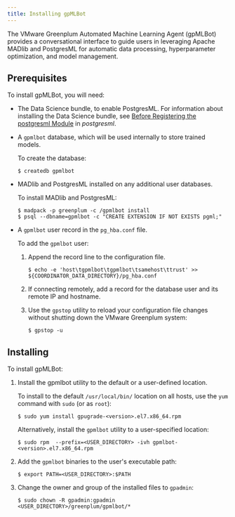 ```yaml
---
title: Installing gpMLBot
---
```


The VMware Greenplum Automated Machine Learning Agent (gpMLBot) provides a conversational interface to guide users in leveraging Apache MADlib and PostgresML for automatic data processing, hyperparameter optimization, and model management.

## Prerequisites

To install gpMLBot, you will need:

* The Data Science bundle, to enable PostgresML. For information about installing the Data Science bundle, see [Before Registering the postgresml Module](../ref_guide/modules/postgresml.html#prereqs) in _postgresml_.

* A `gpmlbot` database, which will be used internally to store trained models.

    To create the database:

    ```
    $ createdb gpmlbot
    ```

* MADlib and PostgresML installed on any additional user databases.

    To install MADlib and PostgresML:

    ```
    $ madpack -p greenplum -c /gpmlbot install
    $ psql --dbname=gpmlbot -c "CREATE EXTENSION IF NOT EXISTS pgml;"
    ```

* A `gpmlbot` user record in the `pg_hba.conf` file.

    To add the `gpmlbot` user:

    1. Append the record line to the configuration file.

        ```
        $ echo -e 'host\tgpmlbot\tgpmlbot\tsamehost\ttrust' >> ${COORDINATOR_DATA_DIRECTORY}/pg_hba.conf
        ```

    1. If connecting remotely, add a record for the database user and its remote IP and hostname.

    1. Use the `gpstop` utility to reload your configuration file changes without shutting down the VMware Greenplum system:

        ```
        $ gpstop -u
        ```

## Installing

To install gpMLBot:

1. Install the gpmlbot utility to the default or a user-defined location.

    To install to the default `/usr/local/bin/` location on all hosts, use the `yum` command with `sudo` (or as `root`):

    ```
    $ sudo yum install gpugrade-<version>.el7.x86_64.rpm
    ```

    Alternatively, install the `gpmlbot` utility to a user-specified location:

    ```
    $ sudo rpm  --prefix=<USER_DIRECTORY> -ivh gpmlbot-<version>.el7.x86_64.rpm
    ```

1. Add the `gpmlbot` binaries to the user's executable path:

    ```
    $ export PATH=<USER_DIRECTORY>:$PATH
    ```

1. Change the owner and group of the installed files to `gpadmin`:

    ```
    $ sudo chown -R gpadmin:gpadmin <USER_DIRECTORY>/greenplum/gpmlbot/*
    ```
